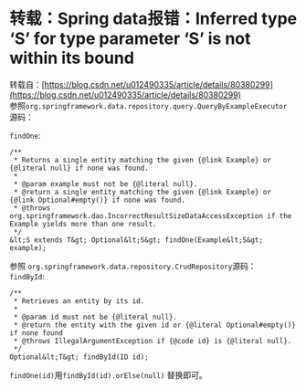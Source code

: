 # 转载：Spring data报错：Inferred type ‘S’ for type parameter ‘S’ is not within its bound

转载自：[https://blog.csdn.net/u012490335/article/details/80380299](https://blog.csdn.net/u012490335/article/details/80380299)<br/>
参照`org.springframework.data.repository.query.QueryByExampleExecutor` 源码：

`findOne`:

```
/**
 * Returns a single entity matching the given {@link Example} or {@literal null} if none was found.
 *
 * @param example must not be {@literal null}.
 * @return a single entity matching the given {@link Example} or {@link Optional#empty()} if none was found.
 * @throws org.springframework.dao.IncorrectResultSizeDataAccessException if the Example yields more than one result.
 */
&lt;S extends T&gt; Optional&lt;S&gt; findOne(Example&lt;S&gt; example);

```

参照 `org.springframework.data.repository.CrudRepository`源码：<br/>
`findById`:

```
/**
 * Retrieves an entity by its id.
 * 
 * @param id must not be {@literal null}.
 * @return the entity with the given id or {@literal Optional#empty()} if none found
 * @throws IllegalArgumentException if {@code id} is {@literal null}.
 */
Optional&lt;T&gt; findById(ID id);

```

`findOne(id)`用`findById(id).orElse(null)` 替换即可。
